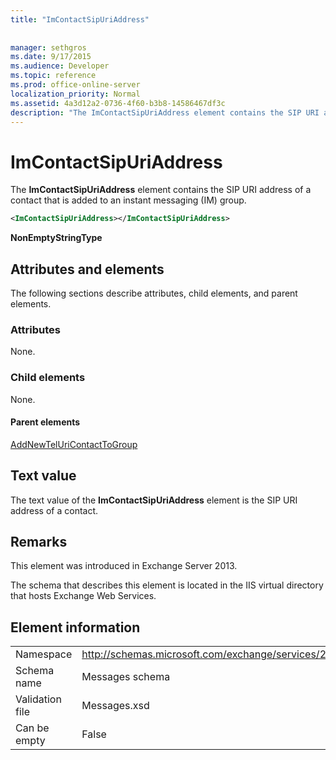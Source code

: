 ```yaml
---
title: "ImContactSipUriAddress"
 
 
manager: sethgros
ms.date: 9/17/2015
ms.audience: Developer
ms.topic: reference
ms.prod: office-online-server
localization_priority: Normal
ms.assetid: 4a3d12a2-0736-4f60-b3b8-14586467df3c
description: "The ImContactSipUriAddress element contains the SIP URI address of a contact that is added to an instant messaging (IM) group."
---
```


# ImContactSipUriAddress

The **ImContactSipUriAddress** element contains the SIP URI address of a contact that is added to an instant messaging (IM) group. 
  
```XML
<ImContactSipUriAddress></ImContactSipUriAddress>
```

 **NonEmptyStringType**
## Attributes and elements

The following sections describe attributes, child elements, and parent elements.
  
### Attributes

None.
  
### Child elements

None.
  
#### Parent elements

[AddNewTelUriContactToGroup](addnewteluricontacttogroup.md)
  
## Text value

The text value of the **ImContactSipUriAddress** element is the SIP URI address of a contact. 
  
## Remarks

This element was introduced in Exchange Server 2013.
  
The schema that describes this element is located in the IIS virtual directory that hosts Exchange Web Services.
  
## Element information

|||
|:-----|:-----|
|Namespace  <br/> |http://schemas.microsoft.com/exchange/services/2006/messages  <br/> |
|Schema name  <br/> |Messages schema  <br/> |
|Validation file  <br/> |Messages.xsd  <br/> |
|Can be empty  <br/> |False  <br/> |
   

